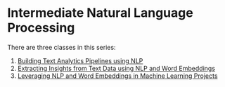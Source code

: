 # Intermediate Natural Language Processing

There are three classes in this series:
1. [Building Text Analytics Pipelines using NLP](/text-analytics)
2. [Extracting Insights from Text Data using NLP and Word Embeddings](/embeddings)
3. [Leveraging NLP and Word Embeddings in Machine Learning Projects](/ml-projects)

